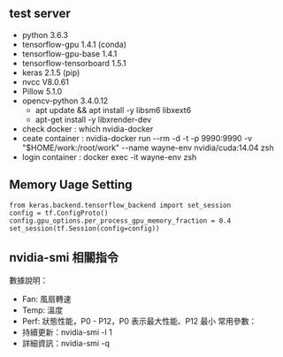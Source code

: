 
## test server

- python 3.6.3           
- tensorflow-gpu            1.4.1 (conda)
- tensorflow-gpu-base       1.4.1
- tensorflow-tensorboard    1.5.1
- keras                     2.1.5 (pip)
- nvcc V8.0.61
- Pillow 5.1.0
- opencv-python 3.4.0.12
  - apt update && apt install -y libsm6 libxext6
  - apt-get install -y libxrender-dev
- check docker : which nvidia-docker
- ceate container : nvidia-docker run --rm -d -t -p 9990:9990 -v "$HOME/work:/root/work" --name wayne-env nvidia/cuda:14.04 zsh
- login container : docker exec -it wayne-env zsh

## Memory Uage Setting

```
from keras.backend.tensorflow_backend import set_session
config = tf.ConfigProto()
config.gpu_options.per_process_gpu_memory_fraction = 0.4
set_session(tf.Session(config=config))
```

## nvidia-smi 相關指令

數據說明：
- Fan: 風扇轉速
- Temp: 溫度
- Perf: 狀態性能，P0 - P12，P0 表示最大性能、P12 最小
常用參數：
- 持續更新：nvidia-smi -l 1
- 詳細資訊：nvidia-smi -q
